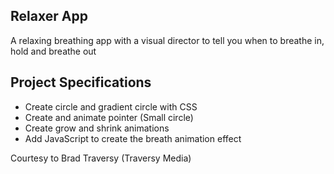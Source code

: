 ## Relaxer App

A relaxing breathing app with a visual director to tell you when to breathe in, hold and breathe out

## Project Specifications

- Create circle and gradient circle with CSS
- Create and animate pointer (Small circle)
- Create grow and shrink animations
- Add JavaScript to create the breath animation effect

Courtesy to Brad Traversy (Traversy Media)
